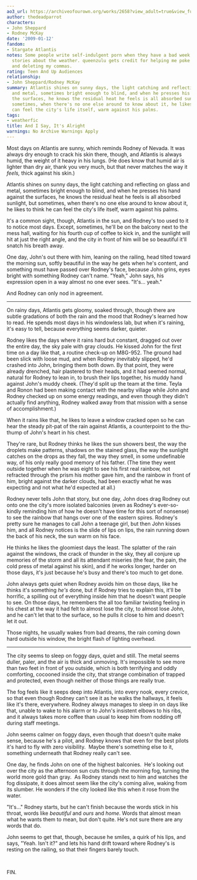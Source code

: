 ```yaml
---
ao3_url: https://archiveofourown.org/works/2658?view_adult=true&view_full_work=true
author: thedeadparrot
characters:
- John Sheppard
- Rodney McKay
date: '2009-01-12'
fandom:
- Stargate Atlantis
notes: Some people write self-indulgent porn when they have a bad week. I write self-indulgent
  stories about the weather. queenzulu gets credit for helping me poke this into shape
  and deleting my commas.
rating: Teen And Up Audiences
relationship:
- John Sheppard/Rodney McKay
summary: Atlantis shines on sunny days, the light catching and reflecting on glass
  and metal, sometimes bright enough to blind, and when he presses his hand against
  the surfaces, he knows the residual heat he feels is all absorbed sunlight, but
  sometimes, when there's no one else around to know about it, he likes to think he
  can feel the city's life itself, warm against his palms.
tags:
- weatherfic
title: And I Say, It's Alright
warnings: No Archive Warnings Apply
---
```


Most days on Atlantis are sunny, which reminds Rodney of Nevada. It was always dry enough to crack his skin there, though, and Atlantis is always humid, the weight of it heavy in his lungs. (He does know that humid air is lighter than dry air, thank you very much, but that never matches the way it *feels,* thick against his skin.)

Atlantis shines on sunny days, the light catching and reflecting on glass and metal, sometimes bright enough to blind, and when he presses his hand against the surfaces, he knows the residual heat he feels is all absorbed sunlight, but sometimes, when there's no one else around to know about it, he likes to think he can feel the city's life itself, warm against his palms.

It's a common sight, though, Atlantis in the sun, and Rodney's too used to it to notice most days. Except, sometimes, he'll be on the balcony next to the mess hall, waiting for his fourth cup of coffee to kick in, and the sunlight will hit at just the right angle, and the city in front of him will be so beautiful it'll snatch his breath away.

One day, John's out there with him, leaning on the railing, head tilted toward the morning sun, softly beautiful in the way he gets when he's content, and something must have passed over Rodney's face, because John grins, eyes bright with something Rodney can't name. "Yeah," John says, his expression open in a way almost no one ever sees. "It's... yeah."

And Rodney can only nod in agreement.



---

On rainy days, Atlantis gets gloomy, soaked through, though there are subtle gradations of both the rain and the mood that Rodney's learned how to read. He spends most days in his windowless lab, but when it's raining, it's easy to tell, because everything seems darker, quieter.

Rodney likes the days where it rains hard but constant, dragged out over the entire day, the sky pale with gray clouds. He kissed John for the first time on a day like that, a routine check-up on M8G-952. The ground had been slick with loose mud, and when Rodney inevitably slipped, he'd crashed into John, bringing them both down. By that point, they were already drenched, hair plastered to their heads, and it had seemed normal, natural for Rodney to lean in, to brush their lips together, his muddy hand against John's muddy cheek. (They'd split up the team at the time. Teyla and Ronon had been making contact with the nearby village while John and Rodney checked up on some energy readings, and even though they didn't actually find anything, Rodney walked away from that mission with a sense of accomplishment.)

When it rains like that, he likes to leave a window cracked open so he can hear the steady pit-pat of the rain against Atlantis, a counterpoint to the thu-thump of John's heart in his chest.

They're rare, but Rodney thinks he likes the sun showers best, the way the droplets make patterns, shadows on the stained glass, the way the sunlight catches on the drops as they fall, the way they smell, in some undefinable way, of his only really good memory of his father. (The time they went outside together when he was eight to see his first real rainbow, not refracted through the prism his mother gave him, and the rainbow in front of him, bright against the darker clouds, had been exactly what he was expecting and not what he'd expected at all.)

Rodney never tells John that story, but one day, John does drag Rodney out onto one the city's more isolated balconies (even as Rodney's ever-so-kindly reminding him of how he doesn't have time for this sort of nonsense) to see the rainbow that hangs over one of the eastern spires. Rodney's pretty sure he manages to call John a teenage girl, but then John kisses him, and all Rodney notices is the slide of lips on lips, the rain running down the back of his neck, the sun warm on his face.

He thinks he likes the gloomiest days the least. The splatter of the rain against the windows, the crack of thunder in the sky, they all conjure up memories of the storm and all its attendant miseries (the fear, the pain, the cold press of metal against his skin), and if he works longer, harder on those days, it's just because he's busy and there's too much to get done.

John always gets quiet when Rodney avoids him on those days, like he thinks it's something *he's* done, but if Rodney tries to explain this, it'll be horrific, a spilling out of everything inside him that he doesn't want people to see. On those days, he remembers the all too familiar twisting feeling in his chest at the way it had felt to almost lose the city, to almost lose John, and he can't let that to the surface, so he pulls it close to him and doesn't let it out.

Those nights, he usually wakes from bad dreams, the rain coming down hard outside his window, the bright flash of lighting overhead.



---

The city seems to sleep on foggy days, quiet and still. The metal seems duller, paler, and the air is thick and unmoving. It's impossible to see more than two feet in front of you outside, which is both terrifying and oddly comforting, cocooned inside the city, that strange combination of trapped and protected, even though neither of those things are really true.

The fog feels like it seeps deep into Atlantis, into every nook, every crevice, so that even though Rodney can't see it as he walks the hallways, it feels like it's there, everywhere. Rodney always manages to sleep in on days like that, unable to wake to his alarm or to John's insistent elbows to his ribs, and it always takes more coffee than usual to keep him from nodding off during staff meetings.

John seems calmer on foggy days, even though that doesn't quite make sense, because he's a pilot, and Rodney knows that even for the best pilots it's hard to fly with zero visibility.  Maybe there's something else to it, something underneath that Rodney really can't see.

One day, he finds John on one of the highest balconies.  He's looking out over the city as the afternoon sun cuts through the morning fog, turning the world more gold than gray.  As Rodney stands next to him and watches the fog dissipate, it does almost seem like the city's coming alive, waking from its slumber. He wonders if the city looked like this when it rose from the water.

"It's..." Rodney starts, but he can't finish because the words stick in his throat, words like *beautiful* and *ours* and *home*. Words that almost mean what he wants them to mean, but don't quite. He's not sure there are any words that do.

John seems to get that, though, because he smiles, a quirk of his lips, and says, "Yeah. Isn't it?" and lets his hand drift toward where Rodney's is resting on the railing, so that their fingers barely touch.

 

FIN.